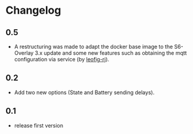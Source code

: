 # Changelog

## 0.5
- A restructuring was made to adapt the docker base image to the S6-Overlay 3.x update and some new features such as obtaining the mqtt configuration via service (by [leofig-rj][github_leofig-rj]).

## 0.2
- Add two new options (State and Battery sending delays).

## 0.1

- release first version

<!-- Markdown link -->
[github_leofig-rj]: https://github.com/leofig-rj/
